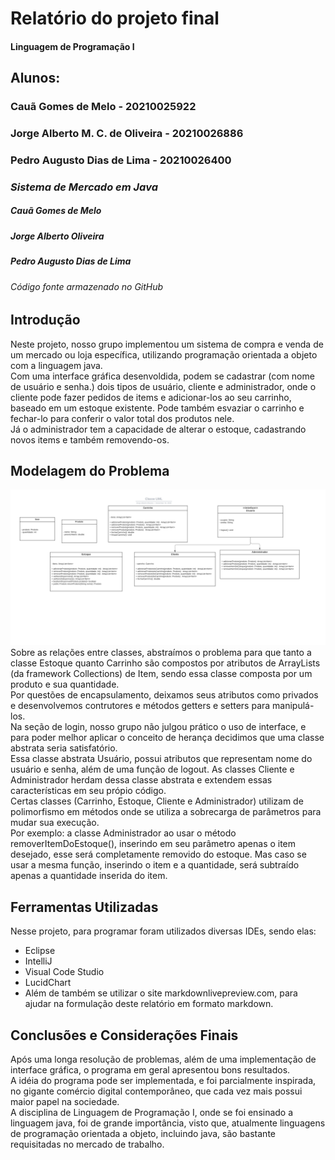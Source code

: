 # **Relatório do projeto final**
#### **Linguagem de Programação I**
## Alunos: 
### Cauã Gomes de Melo - 20210025922
### Jorge Alberto M. C. de Oliveira - 20210026886
### Pedro Augusto Dias de Lima - 20210026400
  
### *Sistema de Mercado em Java*

##### Cauã Gomes de Melo
##### Jorge Alberto Oliveira
##### Pedro Augusto Dias de Lima

###### Código fonte armazenado no GitHub

## Introdução
Neste projeto, nosso grupo implementou um sistema de compra e venda de um mercado ou loja específica, utilizando programação orientada a objeto com a linguagem java.  
Com uma interface gráfica desenvoldida, podem se cadastrar (com nome de usuário e senha.) dois tipos de usuário, cliente e administrador, onde o cliente pode fazer pedidos de items e adicionar-los ao seu carrinho, baseado em um estoque existente. Pode também esvaziar o carrinho e fechar-lo para conferir o valor total dos produtos nele.   
Já o administrador tem a capacidade de alterar o estoque, cadastrando novos items e também removendo-os.

## Modelagem do Problema
![Diagrama](/Classe%20UML.png) 
Sobre as relações entre classes, abstraímos o problema para que tanto a classe Estoque quanto Carrinho são compostos por atributos de ArrayLists (da framework Collections) de Item, sendo essa classe composta por um produto e sua quantidade.  
Por questões de encapsulamento, deixamos seus atributos como privados e desenvolvemos contrutores e métodos getters e setters para manipulá-los.  
Na seção de login, nosso grupo não julgou prático o uso de interface, e para poder melhor aplicar o conceito de herança decidimos que uma classe abstrata seria satisfatório.  
Essa classe abstrata Usuário, possui atributos que representam nome do usuário e senha, além de uma função de logout. As classes Cliente e Administrador herdam dessa classe abstrata e extendem essas características em seu própio código.  
Certas classes (Carrinho, Estoque, Cliente e Administrador) utilizam de polimorfismo em métodos onde se utiliza a sobrecarga de parâmetros para mudar sua execução.  
Por exemplo: a classe Administrador ao usar o método removerItemDoEstoque(), inserindo em seu parâmetro apenas o item desejado, esse será completamente removido do estoque. Mas caso se usar a mesma função, inserindo o item e a quantidade, será subtraído apenas a quantidade inserida do item.


## Ferramentas Utilizadas  
Nesse projeto, para programar foram utilizados diversas IDEs, sendo elas:
* Eclipse
* IntelliJ
* Visual Code Studio  
* LucidChart
* Além de também se utilizar o site markdownlivepreview.com, para ajudar na formulação deste relatório em formato markdown.

## Conclusões e Considerações Finais  
Após uma longa resolução de problemas, além de uma implementação de interface gráfica, o programa em geral apresentou bons resultados.  
A idéia do programa pode ser implementada, e foi parcialmente inspirada, no gigante comércio digital contemporâneo, que cada vez mais possui maior papel na sociedade.  
A disciplina de Linguagem de Programação I, onde se foi ensinado a linguagem java, foi de grande importância, visto que, atualmente linguagens de programação orientada a objeto, incluindo java, são bastante requisitadas no mercado de trabalho.
